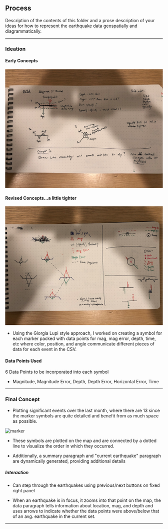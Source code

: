 ## Process

Description of the contents of this folder and a prose description of your ideas for how to represent
the earthquake data geospatially and diagrammatically.

---

### Ideation

#### Early Concepts

![Early Concepts](concepts_early.png)

#### Revised Concepts...a little tighter

![Revised Concepts, a little tighter](concepts_revised.png)

- Using the Giorgia Lupi style approach, I worked on creating a symbol for each marker packed with data points for mag, mag error, depth, time, etc where color, position, and angle communicate different pieces of data for each event in the CSV.

#### Data Points Used

6 Data Points to be incorporated into each symbol

- Magnitude, Magnitude Error, Depth, Depth Error, Horizontal Error, Time

---

### Final Concept

- Plotting significant events over the last month, where there are 13 since the marker symbols are quite detailed and benefit from as much space as possible.

![marker](../assets/marker.svg)

- These symbols are plotted on the map and are connected by a dotted line to visualize the order in which they occurred.

- Additionally, a summary paragraph and "current earthquake" paragraph are dynamically generated, providing additional details

##### Interaction

- Can step through the earthquakes using previous/next buttons on fixed right panel

* When an earthquake is in focus, it zooms into that point on the map, the data paragraph tells information about location, mag, and depth and uses arrows to indicate whether the data points were above/below that of an avg. earthquake in the current set.

---

